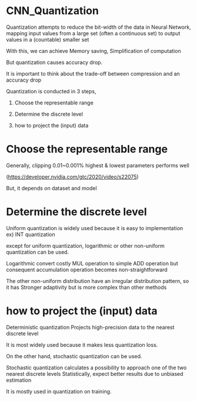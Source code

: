 # CNN_Quantization

Quantization attempts to reduce the bit-width of the data in Neural Network, mapping input values from a large set (often a continuous set) to output values in a (countable) smaller set

With this, we can achieve Memory saving, Simplification of computation

But quantization causes accuracy drop.

It is important to think about the trade-off between compression and an accuracy drop

Quantization is conducted in 3 steps,

1. Choose the representable range

2. Determine the discrete level

3. how to project the (input) data

# Choose the representable range

Generally, clipping 0.01~0.001% highest & lowest parameters performs well

(https://developer.nvidia.com/gtc/2020/video/s22075)

But, it depends on dataset and model

# Determine the discrete level

Uniform quantization is widely used because it is easy to implementation ex) INT quantization

except for uniform quantization, logarithmic or other non-uniform quantization can be used.

Logarithmic convert costly MUL operation to simple ADD operation but consequent accumulation operation becomes non-straightforward

The other non-uniform distribution have an irregular distribution pattern, so it has Stronger adaptivity but is more complex than other methods

# how to project the (input) data

Deterministic quantization Projects high-precision data to the nearest discrete level

It is most widely used because it makes less quantization loss.

On the other hand, stochastic quantization can be used.

Stochastic quantization calculates a possibility to approach one of the two nearest discrete levels Statistically, expect better results due to unbiased estimation

It is mostly used in quantization on training.
